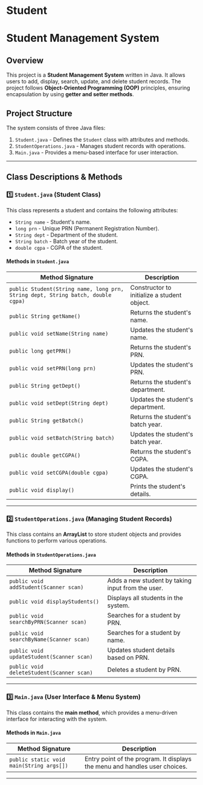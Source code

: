 # Student
# Student Management System

## Overview
This project is a **Student Management System** written in Java. It allows users to add, display, search, update, and delete student records. The project follows **Object-Oriented Programming (OOP)** principles, ensuring encapsulation by using **getter and setter methods**.

## Project Structure
The system consists of three Java files:
1. `Student.java` - Defines the `Student` class with attributes and methods.
2. `StudentOperations.java` - Manages student records with operations.
3. `Main.java` - Provides a menu-based interface for user interaction.

---

## Class Descriptions & Methods

### 1️⃣ **`Student.java` (Student Class)**
This class represents a student and contains the following attributes:
- `String name` - Student's name.
- `long prn` - Unique PRN (Permanent Registration Number).
- `String dept` - Department of the student.
- `String batch` - Batch year of the student.
- `double cgpa` - CGPA of the student.

#### **Methods in `Student.java`**
| Method Signature | Description |
|-----------------|-------------|
| `public Student(String name, long prn, String dept, String batch, double cgpa)` | Constructor to initialize a student object. |
| `public String getName()` | Returns the student's name. |
| `public void setName(String name)` | Updates the student's name. |
| `public long getPRN()` | Returns the student's PRN. |
| `public void setPRN(long prn)` | Updates the student's PRN. |
| `public String getDept()` | Returns the student's department. |
| `public void setDept(String dept)` | Updates the student's department. |
| `public String getBatch()` | Returns the student's batch year. |
| `public void setBatch(String batch)` | Updates the student's batch year. |
| `public double getCGPA()` | Returns the student's CGPA. |
| `public void setCGPA(double cgpa)` | Updates the student's CGPA. |
| `public void display()` | Prints the student's details. |

---

### 2️⃣ **`StudentOperations.java` (Managing Student Records)**
This class contains an **ArrayList** to store student objects and provides functions to perform various operations.

#### **Methods in `StudentOperations.java`**
| Method Signature | Description |
|-----------------|-------------|
| `public void addStudent(Scanner scan)` | Adds a new student by taking input from the user. |
| `public void displayStudents()` | Displays all students in the system. |
| `public void searchByPRN(Scanner scan)` | Searches for a student by PRN. |
| `public void searchByName(Scanner scan)` | Searches for a student by name. |
| `public void updateStudent(Scanner scan)` | Updates student details based on PRN. |
| `public void deleteStudent(Scanner scan)` | Deletes a student by PRN. |

---

### 3️⃣ **`Main.java` (User Interface & Menu System)**
This class contains the **main method**, which provides a menu-driven interface for interacting with the system.

#### **Methods in `Main.java`**
| Method Signature | Description |
|-----------------|-------------|
| `public static void main(String args[])` | Entry point of the program. It displays the menu and handles user choices. |

---
